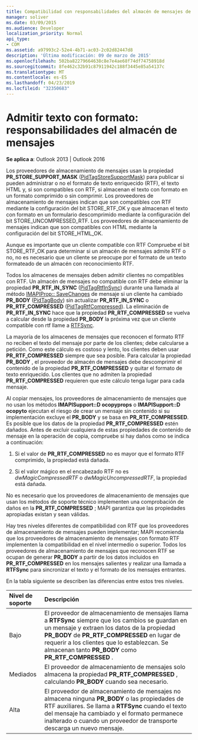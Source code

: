 ```yaml
---
title: Compatibilidad con responsabilidades del almacén de mensajes de texto con formato
manager: soliver
ms.date: 03/09/2015
ms.audience: Developer
localization_priority: Normal
api_type:
- COM
ms.assetid: a97993c2-52e4-4b71-ac03-2c02d82447d8
description: 'Última modificación: 09 de marzo de 2015'
ms.openlocfilehash: 502ba82279664638c8e7e4ae68f74df74758918d
ms.sourcegitcommit: 8fe462c32b91c87911942c188f3445e85a54137c
ms.translationtype: MT
ms.contentlocale: es-ES
ms.lasthandoff: 04/23/2019
ms.locfileid: "32350683"
---
```

# <a name="supporting-formatted-text-message-store-responsibilities"></a>Admitir texto con formato: responsabilidades del almacén de mensajes

  
  
**Se aplica a**: Outlook 2013 | Outlook 2016 
  
Los proveedores de almacenamiento de mensajes usan la propiedad **PR_STORE_SUPPORT_MASK** ([PidTagStoreSupportMask](pidtagstoresupportmask-canonical-property.md)) para publicar si pueden administrar o no el formato de texto enriquecido (RTF), el texto HTML y, si son compatibles con RTF, si almacenan el texto con formato en un formato comprimido o sin comprimir. Los proveedores de almacenamiento de mensajes indican que son compatibles con RTF mediante la configuración del bit STORE_RTF_OK y que almacenan el texto con formato en un formulario descomprimido mediante la configuración del bit STORE_UNCOMPRESSED_RTF. Los proveedores de almacenamiento de mensajes indican que son compatibles con HTML mediante la configuración del bit STORE_HTML_OK.
  
Aunque es importante que un cliente compatible con RTF Compruebe el bit STORE_RTF_OK para determinar si un almacén de mensajes admite RTF o no, no es necesario que un cliente se preocupe por el formato de un texto formateado de un almacén con reconocimiento RTF. 
  
Todos los almacenes de mensajes deben admitir clientes no compatibles con RTF. Un almacén de mensajes no compatible con RTF debe eliminar la propiedad **PR_RTF_IN_SYNC** ([PidTagRtfInSync](pidtagrtfinsync-canonical-property.md)) durante una llamada al método [IMAPIProp:: SaveChanges](imapiprop-savechanges.md) de mensaje si un cliente ha cambiado **PR_BODY** ([PidTagBody](pidtagbody-canonical-property.md)) sin actualizar **PR_RTF_IN_SYNC** o **PR_RTF_COMPRESSED** ([PidTagRtfCompressed](pidtagrtfcompressed-canonical-property.md)). La eliminación de **PR_RTF_IN_SYNC** hace que la propiedad **PR_RTF_COMPRESSED** se vuelva a calcular desde la propiedad **PR_BODY** la próxima vez que un cliente compatible con rtf llame a [RTFSync](rtfsync.md). 
  
La mayoría de los almacenes de mensajes que reconocen el formato RTF no reciben el texto del mensaje por parte de los clientes; debe calcularse a petición. Como este cálculo es costoso y lento, los clientes deben usar **PR_RTF_COMPRESSED** siempre que sea posible. Para calcular la propiedad **PR_BODY** , el proveedor de almacén de mensajes debe descomprimir el contenido de la propiedad **PR_RTF_COMPRESSED** y quitar el formato de texto enriquecido. Los clientes que no admiten la propiedad **PR_RTF_COMPRESSED** requieren que este cálculo tenga lugar para cada mensaje. 
  
Al copiar mensajes, los proveedores de almacenamiento de mensajes que no usan los métodos **IMAPISupport::D ocopyprops** o **IMAPISupport::D ocopyto** ejecutan el riesgo de crear un mensaje sin contenido si su implementación excluye el **PR_BODY** y se basa en **PR_RTF_COMPRESSED**. Es posible que los datos de la propiedad **PR_RTF_COMPRESSED** estén dañados. Antes de excluir cualquiera de estas propiedades de contenido de mensaje en la operación de copia, compruebe si hay daños como se indica a continuación: 
  
1. Si el valor de **PR_RTF_COMPRESSED** no es mayor que el formato RTF comprimido, la propiedad está dañada. 
    
2. Si el valor mágico en el encabezado RTF no es _dwMagicCompressedRTF_ o _dwMagicUncompressedRTF_, la propiedad está dañada.
    
No es necesario que los proveedores de almacenamiento de mensajes que usan los métodos de soporte técnico implementen una comprobación de daños en la **PR_RTF_COMPRESSED** ; MAPI garantiza que las propiedades apropiadas existan y sean válidas. 
  
Hay tres niveles diferentes de compatibilidad con RTF que los proveedores de almacenamiento de mensajes pueden implementar; MAPI recomienda que los proveedores de almacenamiento de mensajes con formato RTF implementen la compatibilidad en el nivel intermedio o superior. Todos los proveedores de almacenamiento de mensajes que reconocen RTF se ocupan de generar **PR_BODY** a partir de los datos incluidos en **PR_RTF_COMPRESSED** en los mensajes salientes y realizar una llamada a **RTFSync** para sincronizar el texto y el formato de los mensajes entrantes. 
  
En la tabla siguiente se describen las diferencias entre estos tres niveles. 
  
|**Nivel de soporte**|**Descripción**|
|:-----|:-----|
|Bajo  <br/> |El proveedor de almacenamiento de mensajes llama a **RTFSync** siempre que los cambios se guardan en un mensaje y extraen los datos de la propiedad **PR_BODY** de **PR_RTF_COMPRESSED** en lugar de requerir a los clientes que lo establezcan. Se almacenan tanto **PR_BODY** como **PR_RTF_COMPRESSED** .  <br/> |
|Mediados  <br/> |El proveedor de almacenamiento de mensajes solo almacena la propiedad **PR_RTF_COMPRESSED** , calculando **PR_BODY** cuando sea necesario.  <br/> |
|Alta  <br/> |El proveedor de almacenamiento de mensajes no almacena ninguna **PR_BODY** o las propiedades de RTF auxiliares. Se llama a **RTFSync** cuando el texto del mensaje ha cambiado y el formato permanece inalterado o cuando un proveedor de transporte descarga un nuevo mensaje.  <br/> |
   

